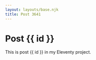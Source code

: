 ```yaml
---
layout: layouts/base.njk
title: Post 3641
---
```


# Post {{ id }}

This is post {{ id }} in my Eleventy project.
